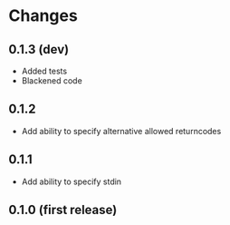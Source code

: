 # Changes

## 0.1.3 (dev)

* Added tests
* Blackened code

## 0.1.2

* Add ability to specify alternative allowed returncodes

## 0.1.1

* Add ability to specify stdin

## 0.1.0 (first release)